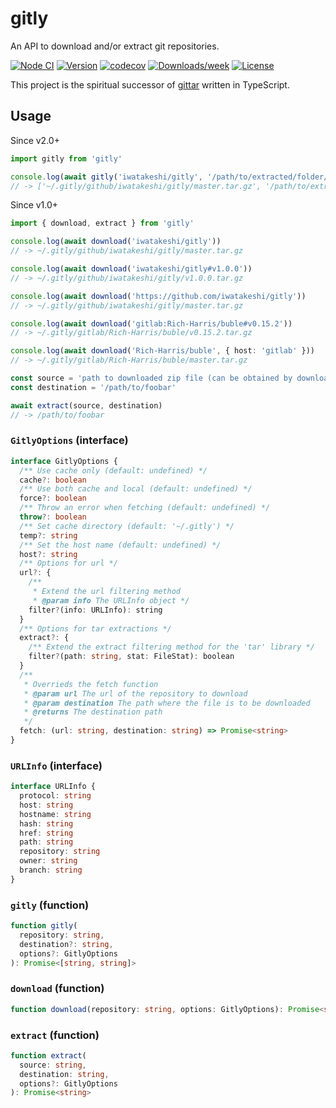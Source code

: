 # gitly

An API to download and/or extract git repositories.

[![Node CI](https://github.com/iwatakeshi/gitly/workflows/Node%20CI/badge.svg)](https://github.com/iwatakeshi/gitly/actions?query=workflow%3A%22Node+CI%22)
[![Version](https://img.shields.io/npm/v/gitly.svg)](https://www.npmjs.com/package/gitly)
[![codecov](https://codecov.io/gh/iwatakeshi/gitly/branch/master/graph/badge.svg)](https://codecov.io/gh/iwatakeshi/gitly)
[![Downloads/week](https://img.shields.io/npm/dw/gitly.svg)](https://www.npmjs.com/package/gitly)
[![License](https://img.shields.io/github/license/iwatakeshi/gitly)](https://github.com/iwatakeshi/gitly/blob/master/LICENSE.md)

This project is the spiritual successor of [gittar](https://github.com/lukeed/gittar) written in TypeScript.

## Usage

Since v2.0+

```typescript
import gitly from 'gitly'

console.log(await gitly('iwatakeshi/gitly', '/path/to/extracted/folder/'))
// -> ['~/.gitly/github/iwatakeshi/gitly/master.tar.gz', '/path/to/extracted/folder/']
```

Since v1.0+

```typescript
import { download, extract } from 'gitly'

console.log(await download('iwatakeshi/gitly'))
// -> ~/.gitly/github/iwatakeshi/gitly/master.tar.gz

console.log(await download('iwatakeshi/gitly#v1.0.0'))
// -> ~/.gitly/github/iwatakeshi/gitly/v1.0.0.tar.gz

console.log(await download('https://github.com/iwatakeshi/gitly'))
// -> ~/.gitly/github/iwatakeshi/gitly/master.tar.gz

console.log(await download('gitlab:Rich-Harris/buble#v0.15.2'))
// -> ~/.gitly/gitlab/Rich-Harris/buble/v0.15.2.tar.gz

console.log(await download('Rich-Harris/buble', { host: 'gitlab' }))
// -> ~/.gitly/gitlab/Rich-Harris/buble/master.tar.gz

const source = 'path to downloaded zip file (can be obtained by download())'
const destination = '/path/to/foobar'

await extract(source, destination)
// -> /path/to/foobar
```

### `GitlyOptions` (interface)

```ts
interface GitlyOptions {
  /** Use cache only (default: undefined) */
  cache?: boolean
  /** Use both cache and local (default: undefined) */
  force?: boolean
  /** Throw an error when fetching (default: undefined) */
  throw?: boolean
  /** Set cache directory (default: '~/.gitly') */
  temp?: string
  /** Set the host name (default: undefined) */
  host?: string
  /** Options for url */
  url?: {
    /**
     * Extend the url filtering method
     * @param info The URLInfo object */
    filter?(info: URLInfo): string
  }
  /** Options for tar extractions */
  extract?: {
    /** Extend the extract filtering method for the 'tar' library */
    filter?(path: string, stat: FileStat): boolean
  }
  /**
   * Overrieds the fetch function
   * @param url The url of the repository to download
   * @param destination The path where the file is to be downloaded
   * @returns The destination path
   */
  fetch: (url: string, destination: string) => Promise<string>
}
```

### `URLInfo` (interface)

```ts
interface URLInfo {
  protocol: string
  host: string
  hostname: string
  hash: string
  href: string
  path: string
  repository: string
  owner: string
  branch: string
}
```

### `gitly` (function)

```ts
function gitly(
  repository: string,
  destination?: string,
  options?: GitlyOptions
): Promise<[string, string]>
```

### `download` (function)

```ts
function download(repository: string, options: GitlyOptions): Promise<string>
```

### `extract` (function)

```ts
function extract(
  source: string,
  destination: string,
  options?: GitlyOptions
): Promise<string>
```
